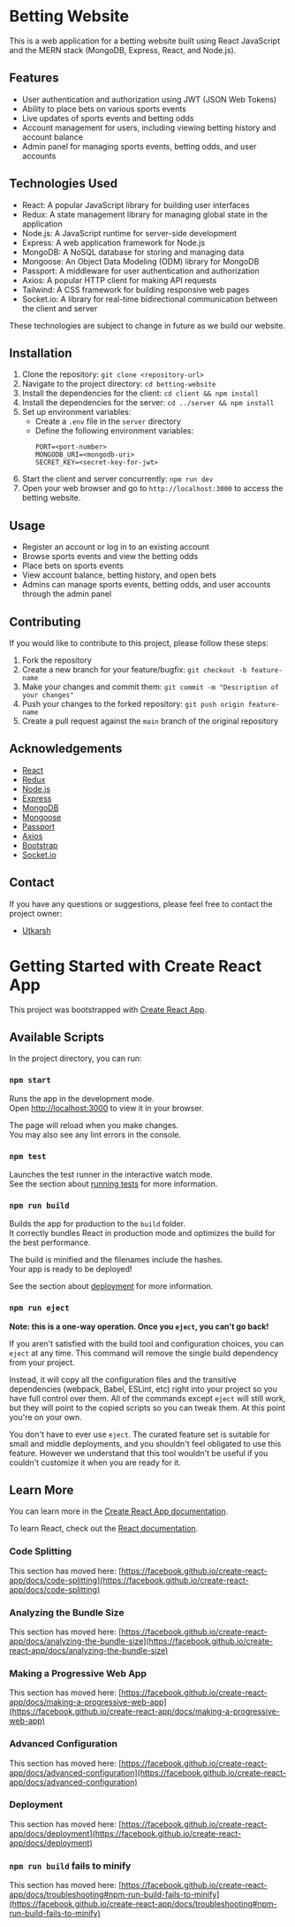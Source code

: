 # Betting Website

This is a web application for a betting website built using React JavaScript and the MERN stack (MongoDB, Express, React, and Node.js).

## Features

- User authentication and authorization using JWT (JSON Web Tokens)
- Ability to place bets on various sports events
- Live updates of sports events and betting odds
- Account management for users, including viewing betting history and account balance
- Admin panel for managing sports events, betting odds, and user accounts

## Technologies Used

- React: A popular JavaScript library for building user interfaces
- Redux: A state management library for managing global state in the application
- Node.js: A JavaScript runtime for server-side development
- Express: A web application framework for Node.js
- MongoDB: A NoSQL database for storing and managing data
- Mongoose: An Object Data Modeling (ODM) library for MongoDB
- Passport: A middleware for user authentication and authorization
- Axios: A popular HTTP client for making API requests
- Tailwind: A CSS framework for building responsive web pages
- Socket.io: A library for real-time bidirectional communication between the client and server

These technologies are subject to change in future as we build our website.

## Installation

1. Clone the repository: `git clone <repository-url>`
2. Navigate to the project directory: `cd betting-website`
3. Install the dependencies for the client: `cd client && npm install`
4. Install the dependencies for the server: `cd ../server && npm install`
5. Set up environment variables:
   - Create a `.env` file in the `server` directory
   - Define the following environment variables:
     ```
     PORT=<port-number>
     MONGODB_URI=<mongodb-uri>
     SECRET_KEY=<secret-key-for-jwt>
     ```
6. Start the client and server concurrently: `npm run dev`
7. Open your web browser and go to `http://localhost:3000` to access the betting website.

## Usage

- Register an account or log in to an existing account
- Browse sports events and view the betting odds
- Place bets on sports events
- View account balance, betting history, and open bets
- Admins can manage sports events, betting odds, and user accounts through the admin panel

## Contributing

If you would like to contribute to this project, please follow these steps:

1. Fork the repository
2. Create a new branch for your feature/bugfix: `git checkout -b feature-name`
3. Make your changes and commit them: `git commit -m "Description of your changes"`
4. Push your changes to the forked repository: `git push origin feature-name`
5. Create a pull request against the `main` branch of the original repository


## Acknowledgements

- [React](https://reactjs.org/)
- [Redux](https://redux.js.org/)
- [Node.js](https://nodejs.org/)
- [Express](https://expressjs.com/)
- [MongoDB](https://www.mongodb.com/)
- [Mongoose](https://mongoosejs.com/)
- [Passport](http://www.passportjs.org/)
- [Axios](https://axios-http.com/)
- [Bootstrap](https://getbootstrap.com/)
- [Socket.io](https://socket.io/)

## Contact

If you have any questions or suggestions, please feel free to contact the project owner:

- [Utkarsh](mailto:hauntedutkarsh@gmail.com)


# Getting Started with Create React App

This project was bootstrapped with [Create React App](https://github.com/facebook/create-react-app).

## Available Scripts

In the project directory, you can run:

### `npm start`

Runs the app in the development mode.\
Open [http://localhost:3000](http://localhost:3000) to view it in your browser.

The page will reload when you make changes.\
You may also see any lint errors in the console.

### `npm test`

Launches the test runner in the interactive watch mode.\
See the section about [running tests](https://facebook.github.io/create-react-app/docs/running-tests) for more information.

### `npm run build`

Builds the app for production to the `build` folder.\
It correctly bundles React in production mode and optimizes the build for the best performance.

The build is minified and the filenames include the hashes.\
Your app is ready to be deployed!

See the section about [deployment](https://facebook.github.io/create-react-app/docs/deployment) for more information.

### `npm run eject`

**Note: this is a one-way operation. Once you `eject`, you can't go back!**

If you aren't satisfied with the build tool and configuration choices, you can `eject` at any time. This command will remove the single build dependency from your project.

Instead, it will copy all the configuration files and the transitive dependencies (webpack, Babel, ESLint, etc) right into your project so you have full control over them. All of the commands except `eject` will still work, but they will point to the copied scripts so you can tweak them. At this point you're on your own.

You don't have to ever use `eject`. The curated feature set is suitable for small and middle deployments, and you shouldn't feel obligated to use this feature. However we understand that this tool wouldn't be useful if you couldn't customize it when you are ready for it.

## Learn More

You can learn more in the [Create React App documentation](https://facebook.github.io/create-react-app/docs/getting-started).

To learn React, check out the [React documentation](https://reactjs.org/).

### Code Splitting

This section has moved here: [https://facebook.github.io/create-react-app/docs/code-splitting](https://facebook.github.io/create-react-app/docs/code-splitting)

### Analyzing the Bundle Size

This section has moved here: [https://facebook.github.io/create-react-app/docs/analyzing-the-bundle-size](https://facebook.github.io/create-react-app/docs/analyzing-the-bundle-size)

### Making a Progressive Web App

This section has moved here: [https://facebook.github.io/create-react-app/docs/making-a-progressive-web-app](https://facebook.github.io/create-react-app/docs/making-a-progressive-web-app)

### Advanced Configuration

This section has moved here: [https://facebook.github.io/create-react-app/docs/advanced-configuration](https://facebook.github.io/create-react-app/docs/advanced-configuration)

### Deployment

This section has moved here: [https://facebook.github.io/create-react-app/docs/deployment](https://facebook.github.io/create-react-app/docs/deployment)

### `npm run build` fails to minify

This section has moved here: [https://facebook.github.io/create-react-app/docs/troubleshooting#npm-run-build-fails-to-minify](https://facebook.github.io/create-react-app/docs/troubleshooting#npm-run-build-fails-to-minify)
